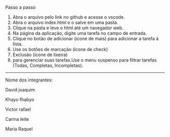 Passo a passo

1. Abra o arquivo pelo link no github e acesse o vscode.
2. Abra o arquivo index.html e o salve em uma pasta.
3. Clique na pasta e leve o html até um navegador web.
4. Na página da aplicação, digite uma tarefa no campo de entrada.
5. Clique no botão de adicionar (ícone de mais) para adicionar a tarefa à lista.
6. Use os botões de marcação (ícone de check) 
7. Exclusão (ícone de lixeira) 
8. para gerenciar suas tarefas.Use o menu suspenso para filtrar tarefas (Todas, Completas, Incompletas).
_____________________
Nome dos integrantes:

David joaquim 

Khayo fhabyo

Victor rafael

Carina leite

Maria Raquel
